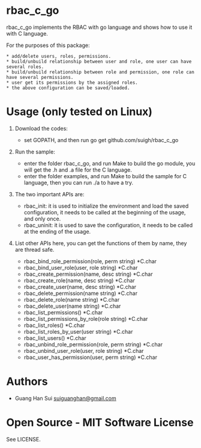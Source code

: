rbac_c_go 
======
rbac_c_go implements the RBAC with go language and shows how to use it with C language.

For the purposes of this package:

    * add/delete users, roles, permissions.
    * build/unbuild relationship between user and role, one user can have several roles. 
    * build/unbuild relationship between role and permission, one role can have several permissions.
    * user get its permissions by the assigned roles.
    * the above configuration can be saved/loaded.
	
Usage (only tested on Linux)
=====

1. Download the codes:

    * set GOPATH, and then run go get github.com/suigh/rbac_c_go

2. Run the sample:

    * enter the folder rbac_c_go, and run Make to build the go module, you will get the .h and .a file for the C language.
    * enter the folder examples, and run Make to build the sample for C language, then you can run ./a to have a try.
    
3. The two important APIs are:

    * rbac_init: it is used to initialize the environment and load the saved configuration, it needs to be called at the beginning of the usage, and only once.
    * rbac_uninit: it is used to save the configuration, it needs to be called at the ending of the usage.

4. List other APIs here, you can get the functions of them by name, they are thread safe.

    * rbac_bind_role_permission(role, perm string) *C.char
    * rbac_bind_user_role(user, role string) *C.char
    * rbac_create_permission(name, desc string) *C.char
    * rbac_create_role(name, desc string) *C.char
    * rbac_create_user(name, desc string) *C.char
    * rbac_delete_permission(name string) *C.char
    * rbac_delete_role(name string) *C.char
    * rbac_delete_user(name string) *C.char
    * rbac_list_permissions() *C.char
    * rbac_list_permissions_by_role(role string) *C.char
    * rbac_list_roles() *C.char
    * rbac_list_roles_by_user(user string) *C.char
    * rbac_list_users() *C.char
    * rbac_unbind_role_permission(role, perm string) *C.char
    * rbac_unbind_user_role(user, role string) *C.char
    * rbac_user_has_permission(user, perm string) *C.char

Authors
=======

 * Guang Han Sui <suiguanghan@gmail.com> 

Open Source - MIT Software License
==================================

See LICENSE.
